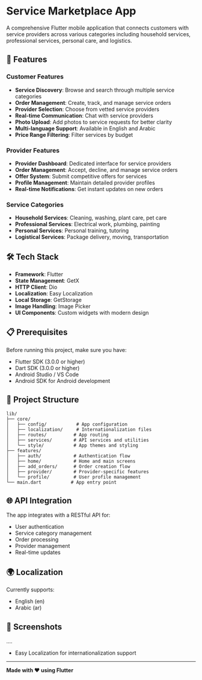 #  Service Marketplace App

A comprehensive Flutter mobile application that connects customers with service providers across various categories including household services, professional services, personal care, and logistics.

## 📱 Features

### Customer Features
- **Service Discovery**: Browse and search through multiple service categories
- **Order Management**: Create, track, and manage service orders
- **Provider Selection**: Choose from vetted service providers
- **Real-time Communication**: Chat with service providers
- **Photo Upload**: Add photos to service requests for better clarity
- **Multi-language Support**: Available in English and Arabic
- **Price Range Filtering**: Filter services by budget

### Provider Features
- **Provider Dashboard**: Dedicated interface for service providers
- **Order Management**: Accept, decline, and manage service orders
- **Offer System**: Submit competitive offers for services
- **Profile Management**: Maintain detailed provider profiles
- **Real-time Notifications**: Get instant updates on new orders

### Service Categories
- **Household Services**: Cleaning, washing, plant care, pet care
- **Professional Services**: Electrical work, plumbing, painting
- **Personal Services**: Personal training, tutoring
- **Logistical Services**: Package delivery, moving, transportation

## 🛠️ Tech Stack

- **Framework**: Flutter
- **State Management**: GetX
- **HTTP Client**: Dio
- **Localization**: Easy Localization
- **Local Storage**: GetStorage
- **Image Handling**: Image Picker
- **UI Components**: Custom widgets with modern design

## 📋 Prerequisites

Before running this project, make sure you have:

- Flutter SDK (3.0.0 or higher)
- Dart SDK (3.0.0 or higher)
- Android Studio / VS Code
- Android SDK for Android development


## 📁 Project Structure

```
lib/
├── core/
│   ├── config/           # App configuration
│   ├── localization/     # Internationalization files
│   ├── routes/          # App routing
│   ├── services/        # API services and utilities
│   └── style/           # App themes and styling
├── features/
│   ├── auth/            # Authentication flow
│   ├── home/            # Home and main screens
│   ├── add_orders/      # Order creation flow
│   ├── provider/        # Provider-specific features
│   └── profile/         # User profile management
└── main.dart           # App entry point
```

## 🌐 API Integration

The app integrates with a RESTful API for:
- User authentication
- Service category management
- Order processing
- Provider management
- Real-time updates


## 🌍 Localization

Currently supports:
- English (en)
- Arabic (ar)

## 📱 Screenshots

....


- Easy Localization for internationalization support

---

**Made with ❤️ using Flutter**
